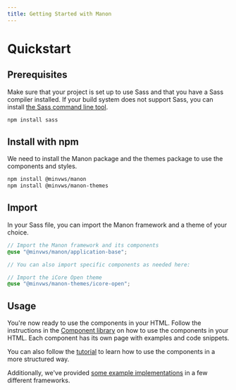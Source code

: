 ```yaml
---
title: Getting Started with Manon
---
```


# Quickstart

## Prerequisites

Make sure that your project is set up to use Sass and that you have a Sass
compiler installed. If your build system does not support Sass, you can 
install [the Sass command line tool](https://sass-lang.com/documentation/cli/dart-sass/).

```bash
npm install sass
```

## Install with npm

We need to install the Manon package and the themes package to use the
components and styles.

```bash
npm install @minvws/manon
npm install @minvws/manon-themes
```

## Import

In your Sass file, you can import the Manon framework and a theme of your
choice.

```scss
// Import the Manon framework and its components
@use "@minvws/manon/application-base";

// You can also import specific components as needed here:

// Import the iCore Open theme 
@use "@minvws/manon-themes/icore-open";
```

## Usage

You're now ready to use the components in your HTML. Follow the instructions
in the [Component library](https://minvws.github.io/nl-rdo-manon/components)
on how to use the components in your HTML. Each component has its own
page with examples and code snippets.

You can also follow the [tutorial](https://github.com/minvws/nl-rdo-manon/tree/main/examples/tutorial)
to learn how to use the components in a more structured way.

Additionally, we've provided [some example
implementations](https://github.com/minvws/nl-rdo-manon/tree/main/examples/) in
a few different frameworks.
